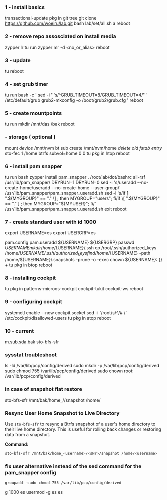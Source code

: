 ### 1 - install basics
transactional-update pkg in git tree
git clone https://github.com/woeiru/lab.git
bash lab/set/all.sh a
reboot

### 2 - remove repo assosciated on install media
zypper lr
tu run zypper mr -d <no_or_alias>
reboot

### 3 - update
tu
reboot

### 4 - set grub timer
tu run bash -c '
  sed -i '\''s/^GRUB_TIMEOUT=8/GRUB_TIMEOUT=4/'\'' /etc/default/grub
  grub2-mkconfig -o /boot/grub2/grub.cfg
'
reboot

### 5 - create mountpoints
tu run mkdir /mnt/das /bak
reboot

### - storage ( optional )
mount *device* /mnt/nvm
bt sub create /mnt/nvm/home
*delete old fstab entry*
sto-fec 1 /home btrfs subvol=home 0 0
tu pkg in htop
reboot

### 6 - install pam snapper
tu run bash
    zypper install pam_snapper
    . /root/lab/dot/bashrc
    all-rsf /usr/lib/pam_snapper/ DRYRUN=1 DRYRUN=0
    sed -i 's/useradd --no-create-home/useradd --no-create-home --user-group/' /usr/lib/pam_snapper/pam_snapper_useradd.sh
    sed -i 's/if \[ ".${MYGROUP}" == "." \] ; then MYGROUP="users"; fi/if \[ ".${MYGROUP}" == "." \] ; then MYGROUP="${MYUSER}"; fi/' /usr/lib/pam_snapper/pam_snapper_useradd.sh
    exit
reboot

### 7 - create standard user with id 1000

export USERNAME=es 
export USERGRP=es

pam.config
pam.useradd ${USERNAME} ${USERGRP}
passwd ${USERNAME}
mkdir /home/${USERNAME}/.ssh
cp /root/.ssh/authorized_keys /home/${USERNAME}/.ssh/authorized_keys
find /home/${USERNAME} -path /home/${USERNAME}/.snapshots -prune -o -exec chown ${USERNAME}: {} +
tu pkg in btop
reboot

### 8 - installing cockpit
tu pkg in patterns-microos-cockpit cockpit-tukit cockpit-ws
reboot

### 9 - configuring cockpit
systemctl enable --now cockpit.socket
sed -i '/root/s/^/# /' /etc/cockpit/disallowed-users
tu pkg in atop
reboot

### 10 - current
m.sub.sda.bak
sto-bfs-sfr

### sysstat troubleshoot
ls -ld /var/lib/pcp/config/derived
sudo mkdir -p /var/lib/pcp/config/derived
sudo chmod 755 /var/lib/pcp/config/derived
sudo chown root: /var/lib/pcp/config/derived

### in case of snapshot flat restore
sto-bfs-sfr /mnt/bak/home_<username>/<sNr>/snapshot /home/<username>

### Resync User Home Snapshot to Live Directory

Use `sto-bfs-sfr` to resync a Btrfs snapshot of a user's home directory to their live home directory. This is useful for rolling back changes or restoring data from a snapshot.

**Command:**

```bash
sto-bfs-sfr /mnt/bak/home_<username>/<sNr>/snapshot /home/<username>
```

### fix user alternative instead of the sed command for the pam_snapper config
    groupadd -sudo chmod 755 /var/lib/pcp/config/derived
g 1000 es
    usermod -g es es

